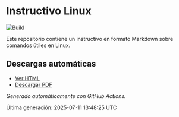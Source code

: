 # Instructivo Linux

[![Build](https://github.com/tu_usuario/tu_repositorio/actions/workflows/build-doc.yml/badge.svg)](https://github.com/tu_usuario/tu_repositorio/actions/workflows/build-doc.yml)

Este repositorio contiene un instructivo en formato Markdown sobre comandos útiles en Linux.

## Descargas automáticas

- [Ver HTML](./instructivo_linux.html)
- [Descargar PDF](./instructivo_linux.pdf)

_Generado automáticamente con GitHub Actions._

Última generación: 2025-07-11 13:48:25 UTC